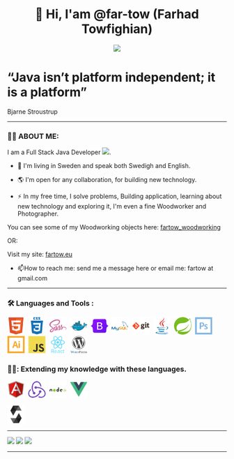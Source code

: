 <h1 align="center">👋 Hi, I'am @far-tow (Farhad Towfighian)</h1>

<div id="header" align="center">
  <img src="https://media.giphy.com/media/CVtNe84hhYF9u/giphy.gif" width="300"/>
</div>

<h1>“Java isn’t platform independent; it is a platform” </h1><p>Bjarne Stroustrup</p>

---
### :man_technologist: ABOUT ME:
I am a Full Stack Java Developer <img src="https://media.giphy.com/media/hX6zuSyNhaSiOukKUp/giphy.gif" width="30">.

- :telescope: I'm living in Sweden and speak both Swedigh and English. 

- 🌎 I'm open for any collaboration, for building new technology.

- :zap: In my free time, I solve problems, Building application, learning about new technology and exploring it, I'm even a fine Woodworker and Photographer. 

You can see some of my Woodworking objects here:
[fartow_woodworking](https://www.instagram.com/fartow_woodworking/)

OR:

Visit my site: [fartow.eu](https://www.fartow.eu/)

- :mailbox:How to reach me: send me a message here or email me: fartow at gmail.com

---
### :hammer_and_wrench: Languages and Tools :
<div>
  <img src="https://github.com/devicons/devicon/blob/master/icons/html5/html5-original.svg" title="HTML5" alt="HTML" width="40" height="40"/>&nbsp;
  <img src="https://github.com/devicons/devicon/blob/master/icons/css3/css3-plain-wordmark.svg"  title="CSS3" alt="CSS" width="40" height="40"/>&nbsp;
  <img src="https://github.com/devicons/devicon/blob/master/icons/sass/sass-original.svg"  title="Sass" alt="Sass" width="40" height="40"/>&nbsp;
  <img src="https://github.com/devicons/devicon/blob/master/icons/docker/docker-original.svg" title="Docker" alt="Docker " width="40" height="40"/>&nbsp;
  <img src="https://github.com/devicons/devicon/blob/master/icons/bootstrap/bootstrap-original.svg" title="bootstrap" alt="bootstrap" width="40" height="40"/>&nbsp;
  <img src="https://github.com/devicons/devicon/blob/master/icons/mysql/mysql-original-wordmark.svg" title="MySQL"  alt="MySQL" width="40" height="40"/>&nbsp;
  <img src="https://github.com/devicons/devicon/blob/master/icons/git/git-original-wordmark.svg" title="Git" alt="Git" width="40" height="40"/>&nbsp;
  <img src="https://github.com/devicons/devicon/blob/master/icons/java/java-original.svg" title="java" alt="java" width="40" height="40"/>&nbsp;
  <img src="https://github.com/devicons/devicon/blob/master/icons/spring/spring-original.svg" title="spring" alt="spring" width="40" height="40"/>&nbsp;
  <img src="https://github.com/devicons/devicon/blob/master/icons/photoshop/photoshop-line.svg" title="Photoshop" alt="Photoshop" width="40" height="40"/>&nbsp;
  <img src="https://github.com/devicons/devicon/blob/master/icons/illustrator/illustrator-line.svg" title="Illustrator" alt="Illustrator" width="40" height="40"/>&nbsp;
  <img src="https://github.com/devicons/devicon/blob/master/icons/javascript/javascript-original.svg" title="JavaScript" alt="JavaScript" width="40" height="40"/>&nbsp;
  <img src="https://github.com/devicons/devicon/blob/master/icons/react/react-original-wordmark.svg" title="React" alt="React" width="40" height="40"/>&nbsp;
  <img src="https://github.com/devicons/devicon/blob/master/icons/wordpress/wordpress-original.svg" title="WordPress" alt="Word Press" width="40" height="40"/>&nbsp;
</div>

### 👨‍🎓: Extending my knowledge with these languages. ### 
<div>
  <img src="https://github.com/devicons/devicon/blob/master/icons/angularjs/angularjs-original.svg" title="AngularJS" alt="AngularJS" width="40" height="40"/>&nbsp;
  <img src="https://github.com/devicons/devicon/blob/master/icons/redux/redux-original.svg" title="Redux" alt="Redux" width="40" height="40"/>&nbsp;
  <img src="https://github.com/devicons/devicon/blob/master/icons/nodejs/nodejs-original-wordmark.svg" title="NodeJS" alt="NodeJS" width="40" height="40"/>&nbsp;
  <img src="https://github.com/devicons/devicon/blob/master/icons/vuejs/vuejs-original.svg" title="VueJS" alt="VueJS" width="40" height="40"/>&nbsp;
  
  <img src="https://github.com/devicons/devicon/blob/master/icons/solidity/solidity-original.svg" title="solidity" alt="solidity" width="40" height="40"/>&nbsp;

</div>

---

<img src="https://github-readme-stats.vercel.app/api/top-langs?username=far-tow&show_icons=true&theme=transparent"/>
<img src="https://github-readme-streak-stats.herokuapp.com/?user=far-tow&theme=dark&background=000000"/>
<img src="https://github-readme-stats.vercel.app/api?username=far-tow&show_icons=true&theme=transparent"/>

---

